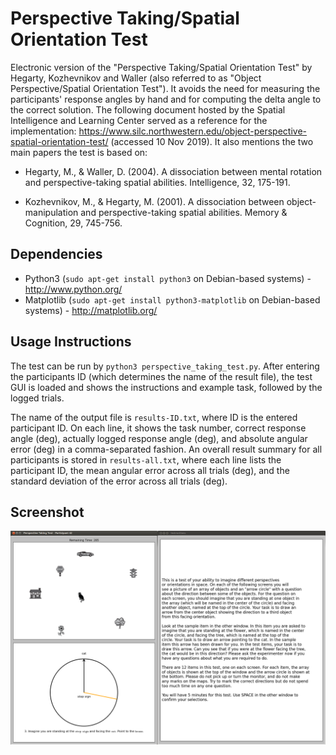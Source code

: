 # Perspective Taking/Spatial Orientation Test
Electronic version of the "Perspective Taking/Spatial Orientation Test" by Hegarty, Kozhevnikov and Waller (also referred to as "Object Perspective/Spatial Orientation Test"). It avoids
the need for measuring the participants' response angles by hand and for computing the delta angle to the correct solution. The following document hosted by the Spatial Intelligence and Learning Center served as a reference for the implementation: https://www.silc.northwestern.edu/object-perspective-spatial-orientation-test/ (accessed 10 Nov 2019).
It also mentions the two main papers the test is based on:

 * Hegarty, M., & Waller, D. (2004). A dissociation between mental rotation and perspective-taking spatial abilities. Intelligence, 32, 175-191.

 * Kozhevnikov, M., & Hegarty, M. (2001). A dissociation between object-manipulation and perspective-taking spatial abilities. Memory & Cognition, 29, 745-756.
 
## Dependencies
 * Python3 (`sudo apt-get install python3` on Debian-based systems) - http://www.python.org/
 * Matplotlib (`sudo apt-get install python3-matplotlib` on Debian-based systems) - http://matplotlib.org/
 
## Usage Instructions
The test can be run by `python3 perspective_taking_test.py`. After entering the participants ID (which determines the name of the result file),
the test GUI is loaded and shows the instructions and example task, followed by the logged trials. 

The name of the output file is `results-ID.txt`, where ID is the entered participant ID. On each line, it shows the
task number, correct response angle (deg), actually logged response angle (deg), and absolute angular error (deg) in a comma-separated fashion. An overall result summary for all participants is stored in `results-all.txt`, where each line lists the participant ID, the mean angular error across all trials (deg), and the standard deviation of the error across all trials (deg).

## Screenshot
![Screenshot](screenshot.png)
 
